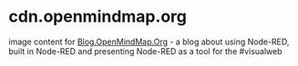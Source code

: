 # cdn.openmindmap.org

image content for [Blog.OpenMindMap.Org](https://blog.openmindmap.org) - a blog about using Node-RED, built in Node-RED and presenting Node-RED as a tool for the #visualweb

